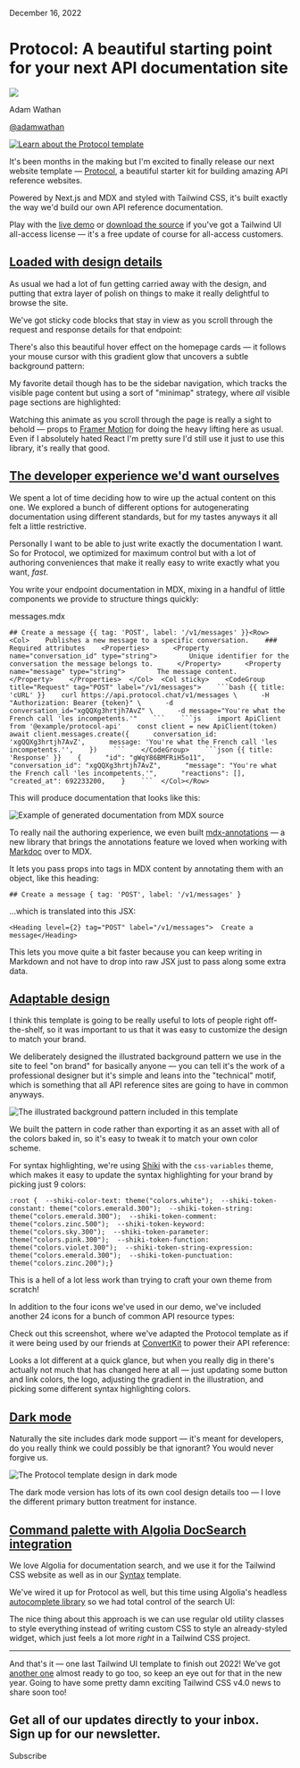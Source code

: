 December 16, 2022

# Protocol: A beautiful starting point for your next API documentation site

![](/_next/image?url=%2F_next%2Fstatic%2Fmedia%2Fadamwathan.f69b0b90.jpg\&w=96\&q=75)

Adam Wathan

[@adamwathan](https://twitter.com/adamwathan)

[![Learn about the Protocol template](/_next/image?url=%2F_next%2Fstatic%2Fmedia%2Fhome.64504590.png\&w=3840\&q=75)](https://tailwindui.com/templates/protocol)

It's been months in the making but I'm excited to finally release our next website template — [Protocol](https://tailwindui.com/templates/protocol), a beautiful starter kit for building amazing API reference websites.

Powered by Next.js and MDX and styled with Tailwind CSS, it's built exactly the way we'd build our own API reference documentation.

Play with the [live demo](https://protocol.tailwindui.com/) or [download the source](https://tailwindui.com/templates/protocol) if you've got a Tailwind UI all-access license — it's a free update of course for all-access customers.

## [Loaded with design details](#loaded-with-design-details)

As usual we had a lot of fun getting carried away with the design, and putting that extra layer of polish on things to make it really delightful to browse the site.

We've got sticky code blocks that stay in view as you scroll through the request and response details for that endpoint:

[](https://assets.tailwindcss.com/blog/2022-12-15-protocol-api-documentation-template/sticky-code-blocks.mp4)

There's also this beautiful hover effect on the homepage cards — it follows your mouse cursor with this gradient glow that uncovers a subtle background pattern:

[](https://assets.tailwindcss.com/blog/2022-12-15-protocol-api-documentation-template/hovering-cards.mp4)

My favorite detail though has to be the sidebar navigation, which tracks the visible page content but using a sort of "minimap" strategy, where *all* visible page sections are highlighted:

[](https://assets.tailwindcss.com/blog/2022-12-15-protocol-api-documentation-template/animated-sidebar.mp4)

Watching this animate as you scroll through the page is really a sight to behold — props to [Framer Motion](https://www.framer.com/motion/) for doing the heavy lifting here as usual. Even if I absolutely hated React I'm pretty sure I'd still use it just to use this library, it's really that good.

## [The developer experience we'd want ourselves](#the-developer-experience-wed-want-ourselves)

We spent a lot of time deciding how to wire up the actual content on this one. We explored a bunch of different options for autogenerating documentation using different standards, but for my tastes anyways it all felt a little restrictive.

Personally I want to be able to just write exactly the documentation I want. So for Protocol, we optimized for maximum control but with a lot of authoring conveniences that make it really easy to write exactly what you want, *fast*.

You write your endpoint documentation in MDX, mixing in a handful of little components we provide to structure things quickly:

messages.mdx

````
## Create a message {{ tag: 'POST', label: '/v1/messages' }}<Row>  <Col>    Publishes a new message to a specific conversation.    ### Required attributes    <Properties>      <Property name="conversation_id" type="string">        Unique identifier for the conversation the message belongs to.      </Property>      <Property name="message" type="string">        The message content.      </Property>    </Properties>  </Col>  <Col sticky>    <CodeGroup title="Request" tag="POST" label="/v1/messages">    ```bash {{ title: 'cURL' }}    curl https://api.protocol.chat/v1/messages \      -H "Authorization: Bearer {token}" \      -d conversation_id="xgQQXg3hrtjh7AvZ" \      -d message="You're what the French call 'les incompetents.'"    ```    ```js    import ApiClient from '@example/protocol-api'    const client = new ApiClient(token)    await client.messages.create({      conversation_id: 'xgQQXg3hrtjh7AvZ',      message: 'You're what the French call 'les incompetents.'',    })    ```    </CodeGroup>    ```json {{ title: 'Response' }}    {      "id": "gWqY86BMFRiH5o11",      "conversation_id": "xgQQXg3hrtjh7AvZ",      "message": "You're what the French call 'les incompetents.'",      "reactions": [],      "created_at": 692233200,    }    ```  </Col></Row>
````

This will produce documentation that looks like this:

![Example of generated documentation from MDX source](/_next/image?url=%2F_next%2Fstatic%2Fmedia%2Fdocumentation.aa017ed8.png\&w=3840\&q=75)

To really nail the authoring experience, we even built [mdx-annotations](https://www.npmjs.com/package/mdx-annotations) — a new library that brings the annotations feature we loved when working with [Markdoc](https://markdoc.dev/) over to MDX.

It lets you pass props into tags in MDX content by annotating them with an object, like this heading:

```
## Create a message { tag: 'POST', label: '/v1/messages' }
```

...which is translated into this JSX:

```
<Heading level={2} tag="POST" label="/v1/messages">  Create a message</Heading>
```

This lets you move quite a bit faster because you can keep writing in Markdown and not have to drop into raw JSX just to pass along some extra data.

## [Adaptable design](#adaptable-design)

I think this template is going to be really useful to lots of people right off-the-shelf, so it was important to us that it was easy to customize the design to match your brand.

We deliberately designed the illustrated background pattern we use in the site to feel "on brand" for basically anyone — you can tell it's the work of a professional designer but it's simple and leans into the "technical" motif, which is something that all API reference sites are going to have in common anyways.

![The illustrated background pattern included in this template](/_next/image?url=%2F_next%2Fstatic%2Fmedia%2Ftexture.362b33cf.png\&w=3840\&q=75)

We built the pattern in code rather than exporting it as an asset with all of the colors baked in, so it's easy to tweak it to match your own color scheme.

For syntax highlighting, we're using [Shiki](https://github.com/shikijs/shiki) with the `css-variables` theme, which makes it easy to update the syntax highlighting for your brand by picking just 9 colors:

```
:root {  --shiki-color-text: theme("colors.white");  --shiki-token-constant: theme("colors.emerald.300");  --shiki-token-string: theme("colors.emerald.300");  --shiki-token-comment: theme("colors.zinc.500");  --shiki-token-keyword: theme("colors.sky.300");  --shiki-token-parameter: theme("colors.pink.300");  --shiki-token-function: theme("colors.violet.300");  --shiki-token-string-expression: theme("colors.emerald.300");  --shiki-token-punctuation: theme("colors.zinc.200");}
```

This is a hell of a lot less work than trying to craft your own theme from scratch!

In addition to the four icons we've used in our demo, we've included another 24 icons for a bunch of common API resource types:

Check out this screenshot, where we've adapted the Protocol template as if it were being used by our friends at [ConvertKit](https://convertkit.com/) to power their API reference:

Looks a lot different at a quick glance, but when you really dig in there's actually not much that has changed here at all — just updating some button and link colors, the logo, adjusting the gradient in the illustration, and picking some different syntax highlighting colors.

## [Dark mode](#dark-mode)

Naturally the site includes dark mode support — it's meant for developers, do you really think we could possibly be that ignorant? You would never forgive us.

![The Protocol template design in dark mode](/_next/image?url=%2F_next%2Fstatic%2Fmedia%2Fdarkmode.0cfe77da.png\&w=3840\&q=75)

The dark mode version has lots of its own cool design details too — I love the different primary button treatment for instance.

## [Command palette with Algolia DocSearch integration](#command-palette-with-algolia-docsearch-integration)

We love Algolia for documentation search, and we use it for the Tailwind CSS website as well as in our [Syntax](https://tailwindui.com/templates/syntax) template.

We've wired it up for Protocol as well, but this time using Algolia's headless [autocomplete library](https://www.algolia.com/doc/ui-libraries/autocomplete/introduction/what-is-autocomplete/) so we had total control of the search UI:

[](https://assets.tailwindcss.com/blog/2022-12-15-protocol-api-documentation-template/command-palette.mp4)

The nice thing about this approach is we can use regular old utility classes to style everything instead of writing custom CSS to style an already-styled widget, which just feels a lot more *right* in a Tailwind CSS project.

***

And that's it — one last Tailwind UI template to finish out 2022! We've got [another one](https://twitter.com/jamesm/status/1597230404200968195) almost ready to go too, so keep an eye out for that in the new year. Going to have some pretty damn exciting Tailwind CSS v4.0 news to share soon too!

Get all of our updates directly to your inbox.\
Sign up for our newsletter.
---------------------------

Subscribe
